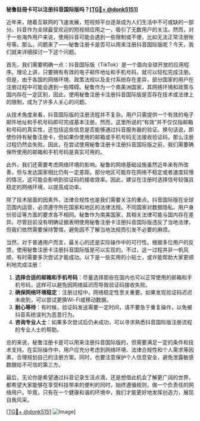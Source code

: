**秘鲁註冊卡可以注册抖音国际版吗？[[TG💪+ @donk5151](https://t.me/s/donk5151)]**

近年来，随着互联网的飞速发展，短视频平台逐渐成为人们生活中不可或缺的一部分。抖音作为全球最受欢迎的短视频应用之一，吸引了无数用户的关注。然而，对于一些海外用户来说，使用抖音可能会遇到一些限制或不便，比如无法正常注册账号等。那么，问题来了——秘鲁注册卡是否可以用来注册抖音国际版呢？今天，我们就来详细探讨一下这个问题。

首先，我们需要明确一点：抖音国际版（TikTok）是一个面向全球开放的应用程序。理论上讲，只要拥有有效的电子邮件地址和手机号码，就可以轻松完成注册。但是，由于各国的网络环境、政策法规以及支付系统存在差异，部分国家的用户在注册过程中可能会遇到一些障碍。秘鲁作为一个南美洲国家，其网络环境和政策与国内存在一定区别，因此，使用秘鲁注册卡注册抖音国际版是否存在技术或法律上的限制，成为了许多人关心的问题。

从技术角度来看，抖音国际版的注册流程并不复杂。用户只需提供一个有效的电子邮件地址和手机号码即可完成基本注册。然而，这里所说的“有效”并不仅仅指邮箱和号码的真实性，还包括这些信息是否能够通过抖音服务器的验证。换句话说，即使你持有秘鲁注册卡，但如果你使用的邮箱或手机号码无法接收验证码，那么注册过程仍然会失败。因此，在尝试使用秘鲁注册卡注册抖音国际版之前，我们需要确保所使用的邮箱和手机号码是真实可用的。

此外，我们还需要考虑网络环境的影响。秘鲁的网络基础设施虽然近年来有所改善，但与发达国家相比仍有一定差距。部分地区可能存在网络不稳定或者速度较慢的情况，这可能会影响到验证码的接收效率。因此，建议在注册时选择信号较强且稳定的网络环境，以提高成功率。

除了技术层面的因素外，法律合规性也是我们需要关注的重点。抖音国际版在全球范围内运营，必须遵守所在国家和地区的法律法规。不同国家对数据隐私、用户身份验证等方面的要求各不相同。秘鲁作为南美国家，其相关法律可能与国内存在差异。尽管目前没有明确证据表明使用秘鲁注册卡注册抖音国际版违反了当地法律，但我们依然需要保持警惕，避免因不了解当地法规而引发不必要的麻烦。

当然，对于普通用户而言，最关心的还是实际操作中的可行性。根据多位用户的反馈，使用秘鲁注册卡注册抖音国际版是可以实现的。不过，这一过程并非一帆风顺，有时需要多次尝试才能成功。以下是一些实用的小贴士，或许能帮助大家更顺利地完成注册：

1. **选择合适的邮箱和手机号码**：尽量选择那些在国内也可以正常使用的邮箱和手机号码，这样可以避免因网络延迟而导致验证码接收失败。
2. **确保网络环境稳定**：注册过程中，网络稳定性至关重要。如果发现验证码迟迟未收到，可以尝试更换Wi-Fi或移动数据。
3. **耐心等待**：有时候，验证码发送需要一定时间，请不要急于重复操作，以免被抖音系统误判为恶意行为。
4. **咨询专业人士**：如果多次尝试后仍未成功，可以寻求熟悉抖音国际版注册流程的专业人士的帮助。

总的来说，秘鲁注册卡是可以用来注册抖音国际版的，但需要满足一定的条件和技术支持。在实际操作中，用户应充分考虑到网络环境、法律合规性和个人需求等因素，合理规划自己的注册方案。同时，也要注意保护个人信息安全，避免泄露敏感数据给不可信的第三方。

最后，无论你是希望通过抖音记录生活点滴，还是想借此机会了解更广阔的世界，都希望大家能够在享受科技带来的便利的同时，始终遵循规则，做一个负责任的网络用户。毕竟，只有在一个健康和谐的环境中，我们才能更好地发挥创造力，展现自我风采。

[[TG💪+ @donk5151](https://t.me/s/donk5151) ![Image](https://i.postimg.cc/rwNCRYN7/Snipaste-2025-04-30-17-27-05.png)]